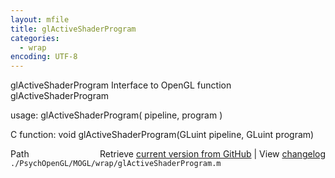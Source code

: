 ```yaml
---
layout: mfile
title: glActiveShaderProgram
categories:
  - wrap
encoding: UTF-8
---
```


glActiveShaderProgram  Interface to OpenGL function glActiveShaderProgram  

usage:  glActiveShaderProgram( pipeline, program )  

C function:  void glActiveShaderProgram(GLuint pipeline, GLuint program)  


<div class="code_header" style="text-align:right;">
  <span style="float:left;">Path&nbsp;&nbsp;</span> <span class="counter">Retrieve <a href=
  "https://raw.github.com/Psychtoolbox-3/Psychtoolbox-3/beta/./PsychOpenGL/MOGL/wrap/glActiveShaderProgram.m">current version from GitHub</a> | View <a href=
  "https://github.com/Psychtoolbox-3/Psychtoolbox-3/commits/beta/./PsychOpenGL/MOGL/wrap/glActiveShaderProgram.m">changelog</a></span>
</div>
<div class="code">
  <code>./PsychOpenGL/MOGL/wrap/glActiveShaderProgram.m</code>
</div>
